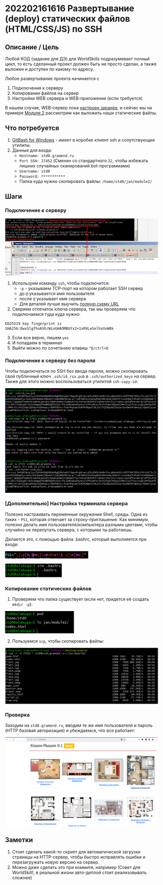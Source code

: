 # 202202161616 Развертывание (deploy) статических файлов (HTML/CSS/JS) по **SSH**

## Описание / Цель

Любой КОД (задание для ДЭ) для WorldSkills подразумевает полный цикл, то есть
сделанный проект должен быть не просто сделан, а также выложен и доступен по
какому-то адресу.

Любое развертывание проекта начинается с
1) Подключения к серверу
2) Копировании файлов на сервер
3) Настройки WEB сервера и WEB-приложения (если требуется)

В нашем случае, WEB-сервер пока [настроен заранее](202202161406-WS-for-VM.md),
и сейчас мы на примере [Модуля 2](202202150946-WS-module-2.md) рассмотрим
как выложить наши статические файлы.

## Что потребуется

1. [GitBash for Windows](https://gitforwindows.org/) - имеет в коробке клиент ssh и сопутствующие утилиты.
2. Данные для входа:
    - `Hostname: std0.gramend.ru`
    - `Port SSH: 27452` (Сменен со стандартного `22`, чтобы избежать лишних случайных сканирований bot-программами)
    - `Username: std0`
    - `Password: ***********`
    - Папка куда нужно скопировать файлы: `/home/std0/jan/module2/`

## Шаги

### Подключение к серверу

![](2022-02-18-13-01-08.png)

1. Используем команду `ssh`, чтобы подключится:
    - `-p` - указываем TCP-порт на котором работает SSH сервер
    - до `@` указывается имя пользователя
    - после `@` указывает имя сервера
    - Для деталей лучше выучить [полную схему URL](https://ru.wikipedia.org/wiki/URL)
2. Сверяем отпечаток ключа сервера, так мы проверяем что подключаемся туда куда нужно:
```
ED25519 key fingerprint is SHA256:0wxSlgfhoASh/WioGHAOMBUYx2+1xR9LeSelhxUvW8k
```
3. Если все верно, пишем `yes`
4. И попадаем в терминал
5. Выйти можно по сочетанию клавиш `^D/ctrl+D`

### Подключение к серверу без пароля

Чтобы подключаться по SSH без ввода пароля, можно скопировать свой публичный ключ
`.ssh/id_rsa.pub` в `.ssh/authorized_keys` на сервер. Также для этого можно
воспользоваться утилитой `ssh-copy-id`:

![](2022-02-18-13-12-21.png)

### [Дополнительно] Настройка терминала сервера

Полезно настраивать переменные окружения Shell, среды. Одна из таких - `PS1`,
которая отвечает за строку-приглашение. Как минимум,
полезно делать имя пользователя/компьютера разными цветами, чтобы случайно
не перепутать сервера, с которыми ты работаешь.

Делается это, с помощью файла .bashrc, который выполняется при входе:

![](2022-02-18-13-23-18.png)

![](2022-02-18-13-23-48.png)

### Копирование статических файлов

1. Проверяем что папка существует (если нет, придется её создать `mkdir -p`):

![](2022-02-18-13-29-09.png)


2. Пользуемся `scp`, чтобы скопировать файлы:

![](2022-02-18-13-33-06.png)


### Проверка

Заходим на `std0.gramend.ru`, вводим те же имя пользователя и пароль (HTTP базовая авторизация)
и убеждаемся, что все работает:

![](2022-02-18-13-36-11.png)

## Заметки

1. Стоит сделать какой-то скрипт для автоматической загрузки страницы на HTTP-сервер,
чтобы быстро исправлять ошибки и перезагружать новую версию на сервер.
2. Можно даже сделать это при коммите, например (Совет для WorldSkill!, в реальной жизни авто-деплой стоит реализовывать сложнее)
